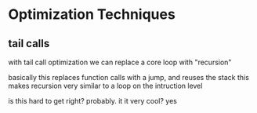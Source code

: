 # Optimization Techniques



## tail calls

with tail call optimization we can replace a core loop with "recursion"

basically this replaces function calls with a jump, and reuses the stack
this makes recursion very similar to a loop on the intruction level

is this hard to get right? probably.
it it very cool? yes
